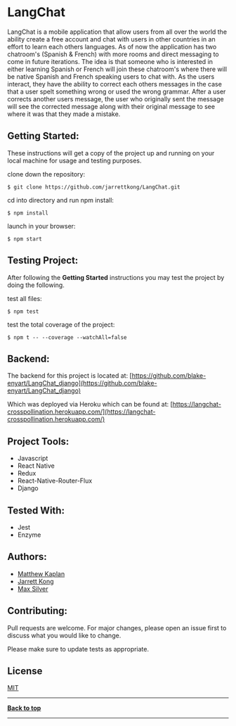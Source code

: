 # LangChat

LangChat is a mobile application that allow users from all over the world the ability create a free account and chat with users in other countries in an effort to learn each others languages. As of now the application has two chatroom's (Spanish & French) with more rooms and direct messaging to come in future iterations. The idea is that someone who is interested in either learning Spanish or French will join these chatroom's where there will be native Spanish and French speaking users to chat with. As the users interact, they have the ability to correct each others messages in the case that a user spelt something wrong or used the wrong grammar. After a user corrects another users message, the user who originally sent the message will see the corrected message along with their original message to see where it was that they made a mistake. 

## Getting Started:

These instructions will get a copy of the project up and running on your local machine for usage and testing purposes.

clone down the repository:

```
$ git clone https://github.com/jarrettkong/LangChat.git
```

cd into directory and run npm install:

```
$ npm install
```

launch in your browser:

```
$ npm start
```

## Testing Project:

After following the <b>Getting Started</b> instructions you may test the project by doing the following.

test all files:

```
$ npm test
```

test the total coverage of the project:

```
$ npm t -- --coverage --watchAll=false
```

## Backend: 

The backend for this project is located at: 
[https://github.com/blake-enyart/LangChat_django](https://github.com/blake-enyart/LangChat_django)

Which was deployed via Heroku which can be found at: 
[https://langchat-crosspollination.herokuapp.com/](https://langchat-crosspollination.herokuapp.com/)

## Project Tools:

- Javascript
- React Native
- Redux
- React-Native-Router-Flux
- Django

## Tested With:

- Jest
- Enzyme

## Authors:

- [Matthew Kaplan](https://github.com/MatthewKaplan)
- [Jarrett Kong](https://github.com/jarrettkong)
- [Max Silver](https://github.com/MaxBSilver)

## Contributing:

Pull requests are welcome. For major changes, please open an issue first to discuss what you would like to change.

Please make sure to update tests as appropriate.

## License

[MIT](https://choosealicense.com/licenses/mit/)

---

**[Back to top](https://github.com/MatthewKaplan/Go-Phish#gophish)**

---